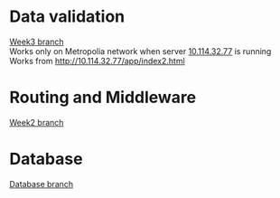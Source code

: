 # Data validation
[Week3 branch](https://github.com/jopakka/bcwt-assignments/tree/week3)\
Works only on Metropolia network when server [10.114.32.77](http://10.114.32.77) is running\
Works from http://10.114.32.77/app/index2.html

# Routing and Middleware
[Week2 branch](https://github.com/jopakka/bcwt-assignments/tree/week2)

# Database
[Database branch](https://github.com/jopakka/bcwt-assignments/tree/database)